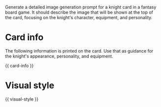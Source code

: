 Generate a detailed image generation prompt for a knight card in a fantasy board game. It should describe the image that will be shown at the top of the card, focusing on the knight's character, equipment, and personality.

# Card info

The following information is printed on the card. Use that as guidance for the knight's appearance, personality, and equipment.

{{ card-info }}

# Visual style

{{ visual-style }}
